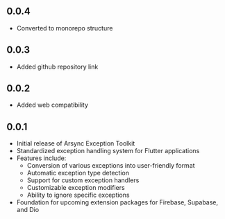 ## 0.0.4

* Converted to monorepo structure

## 0.0.3

* Added github repository link

## 0.0.2

* Added web compatibility

## 0.0.1

* Initial release of Arsync Exception Toolkit
* Standardized exception handling system for Flutter applications
* Features include:
  * Conversion of various exceptions into user-friendly format
  * Automatic exception type detection
  * Support for custom exception handlers
  * Customizable exception modifiers
  * Ability to ignore specific exceptions
* Foundation for upcoming extension packages for Firebase, Supabase, and Dio
